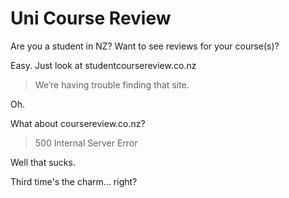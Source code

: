 # Uni Course Review
Are you a student in NZ? Want to see reviews for your course(s)?

Easy. Just look at studentcoursereview.co.nz

> We’re having trouble finding that site.

Oh.

What about coursereview.co.nz?

> 500 Internal Server Error

Well that sucks.

Third time's the charm... right?